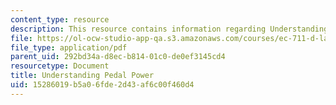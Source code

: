 ```yaml
---
content_type: resource
description: This resource contains information regarding Understanding Pedal Power.
file: https://ol-ocw-studio-app-qa.s3.amazonaws.com/courses/ec-711-d-lab-energy-spring-2011/15286019b5a06fde2d43af6c00f460d4_MITEC_711S11_lab1_pedal.pdf
file_type: application/pdf
parent_uid: 292bd34a-d8ec-b814-01c0-de0ef3145cd4
resourcetype: Document
title: Understanding Pedal Power
uid: 15286019-b5a0-6fde-2d43-af6c00f460d4
---
```

